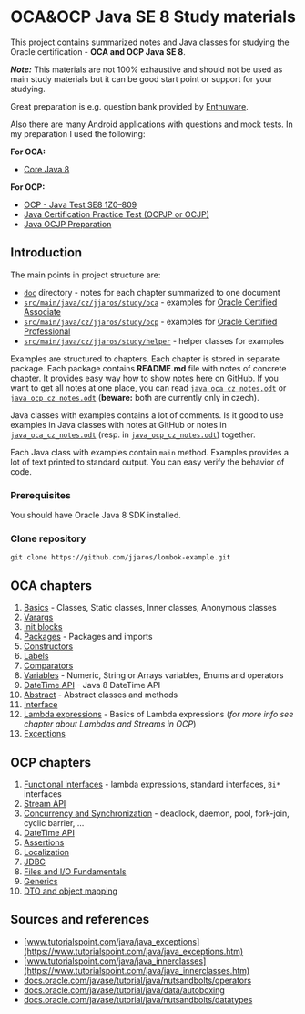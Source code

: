 # OCA&OCP Java SE 8 Study materials #
This project contains summarized notes and Java classes for studying the Oracle certification - **OCA and OCP Java SE 8**. 

**_Note:_** This materials are not 100% exhaustive and should not be used as main study materials 
but it can be good start point or support for your studying.

Great preparation is e.g. question bank provided by [Enthuware](https://enthuware.com/).

Also there are many Android applications with questions and mock tests. 
In my preparation I used the following:

**For OCA:**
* [Core Java 8](https://play.google.com/store/apps/details?id=com.eternal.soft.corejava8)

**For OCP:**
* [OCP - Java Test SE8 1Z0–809](https://play.google.com/store/apps/details?id=com.magycbytes.ocpjavatest)
* [Java Certification Practice Test (OCPJP or OCJP)](https://play.google.com/store/apps/details?id=shreeenavnath.software.com.java)
* [Java OCJP Preparation](https://play.google.com/store/apps/details?id=com.dooarsapp.ocjp)

## Introduction ##
The main points in project structure are:
* [`doc`](doc) directory - notes for each chapter summarized to one document
* [`src/main/java/cz/jjaros/study/oca`](src/main/java/cz/jjaros/study/oca) - examples for [Oracle Certified Associate](https://education.oracle.com/oracle-certified-associate-java-se-8-programmer/trackp_333)
* [`src/main/java/cz/jjaros/study/ocp`](src/main/java/cz/jjaros/study/ocp) - examples for [Oracle Certified Professional](https://education.oracle.com/oracle-certified-professional-java-se-8-programmer/trackp_357)
* [`src/main/java/cz/jjaros/study/helper`](src/main/java/cz/jjaros/study/helper) - helper classes for examples

Examples are structured to chapters. Each chapter is stored in separate package. 
Each package contains **README.md** file with notes of concrete chapter. 
It provides easy way how to show notes here on GitHub. 
If you want to get all notes at one place, you can read [`java_oca_cz_notes.odt`](doc/cz/java_oca_cz_notes.odt) 
or [`java_ocp_cz_notes.odt`](doc/cz/java_ocp_cz_notes.odt) (**beware:** both are currently only in czech). 

Java classes with examples contains a lot of comments. 
Is it good to use examples in Java classes with notes at GitHub or notes in [`java_oca_cz_notes.odt`](doc/cz/java_oca_cz_notes.odt) 
(resp. in [`java_ocp_cz_notes.odt`](doc/cz/java_ocp_cz_notes.odt)) together.

Each Java class with examples contain `main` method. Examples provides a lot of text printed to standard output. 
You can easy verify the behavior of code. 

### Prerequisites ###
You should have Oracle Java 8 SDK installed.

### Clone repository ###
```
git clone https://github.com/jjaros/lombok-example.git
```

## OCA chapters ##
1. [Basics](src/main/java/cz/jjaros/study/oca/ch01_basics) - Classes, Static classes, Inner classes, Anonymous classes
2. [Varargs](src/main/java/cz/jjaros/study/oca/ch02_varargs)
3. [Init blocks](src/main/java/cz/jjaros/study/oca/ch03_initblocks)
4. [Packages](src/main/java/cz/jjaros/study/oca/ch04_packages) - Packages and imports
5. [Constructors](src/main/java/cz/jjaros/study/oca/ch05_constructors)
6. [Labels](src/main/java/cz/jjaros/study/oca/ch06_labels)
7. [Comparators](src/main/java/cz/jjaros/study/oca/ch07_comparators)
8. [Variables](src/main/java/cz/jjaros/study/oca/ch08_variables) - Numeric, String or Arrays variables, Enums and operators
9. [DateTime API](src/main/java/cz/jjaros/study/oca/ch09_datetime) - Java 8 DateTime API
10. [Abstract](src/main/java/cz/jjaros/study/oca/ch10_abstract) - Abstract classes and methods
11. [Interface](src/main/java/cz/jjaros/study/oca/ch11_interface)
12. [Lambda expressions](src/main/java/cz/jjaros/study/oca/ch12_lambda) - Basics of Lambda expressions (_for more info see chapter about Lambdas and Streams in OCP_)
13. [Exceptions](src/main/java/cz/jjaros/study/oca/ch13_exception)

## OCP chapters ##
1. [Functional interfaces](src/main/java/cz/jjaros/study/ocp/ch01_functionalinterfaces) - lambda expressions, standard interfaces, `Bi*` interfaces
2. [Stream API](src/main/java/cz/jjaros/study/ocp/ch02_streams)
3. [Concurrency and Synchronization](src/main/java/cz/jjaros/study/ocp/ch03_synchronization) - deadlock, daemon, pool, fork-join, cyclic barrier, ...
4. [DateTime API](src/main/java/cz/jjaros/study/ocp/ch04_datetime)
5. [Assertions](src/main/java/cz/jjaros/study/ocp/ch05_assertions)
6. [Localization](src/main/java/cz/jjaros/study/ocp/ch06_localization)
7. [JDBC](src/main/java/cz/jjaros/study/ocp/ch07_jdbc)
8. [Files and I/O Fundamentals](src/main/java/cz/jjaros/study/ocp/ch08_files)
9. [Generics](src/main/java/cz/jjaros/study/ocp/ch09_generics)
10. [DTO and object mapping](src/main/java/cz/jjaros/study/ocp/ch10_objectmapping)

## Sources and references ##
* [www.tutorialspoint.com/java/java_exceptions](https://www.tutorialspoint.com/java/java_exceptions.htm)
* [www.tutorialspoint.com/java/java_innerclasses](https://www.tutorialspoint.com/java/java_innerclasses.htm)
* [docs.oracle.com/javase/tutorial/java/nutsandbolts/operators](https://docs.oracle.com/javase/tutorial/java/nutsandbolts/operators.html)
* [docs.oracle.com/javase/tutorial/java/data/autoboxing](https://docs.oracle.com/javase/tutorial/java/data/autoboxing.html)
* [docs.oracle.com/javase/tutorial/java/nutsandbolts/datatypes](https://docs.oracle.com/javase/tutorial/java/nutsandbolts/datatypes.html)